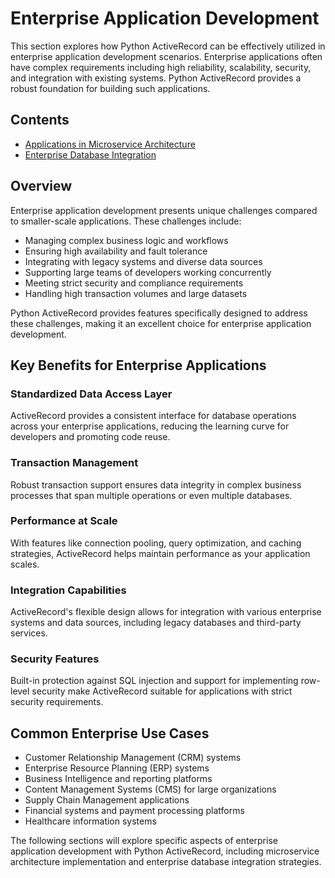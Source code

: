 # Enterprise Application Development

This section explores how Python ActiveRecord can be effectively utilized in enterprise application development scenarios. Enterprise applications often have complex requirements including high reliability, scalability, security, and integration with existing systems. Python ActiveRecord provides a robust foundation for building such applications.

## Contents

- [Applications in Microservice Architecture](applications_in_microservice_architecture.md)
- [Enterprise Database Integration](enterprise_database_integration.md)

## Overview

Enterprise application development presents unique challenges compared to smaller-scale applications. These challenges include:

- Managing complex business logic and workflows
- Ensuring high availability and fault tolerance
- Integrating with legacy systems and diverse data sources
- Supporting large teams of developers working concurrently
- Meeting strict security and compliance requirements
- Handling high transaction volumes and large datasets

Python ActiveRecord provides features specifically designed to address these challenges, making it an excellent choice for enterprise application development.

## Key Benefits for Enterprise Applications

### Standardized Data Access Layer

ActiveRecord provides a consistent interface for database operations across your enterprise applications, reducing the learning curve for developers and promoting code reuse.

### Transaction Management

Robust transaction support ensures data integrity in complex business processes that span multiple operations or even multiple databases.

### Performance at Scale

With features like connection pooling, query optimization, and caching strategies, ActiveRecord helps maintain performance as your application scales.

### Integration Capabilities

ActiveRecord's flexible design allows for integration with various enterprise systems and data sources, including legacy databases and third-party services.

### Security Features

Built-in protection against SQL injection and support for implementing row-level security make ActiveRecord suitable for applications with strict security requirements.

## Common Enterprise Use Cases

- Customer Relationship Management (CRM) systems
- Enterprise Resource Planning (ERP) systems
- Business Intelligence and reporting platforms
- Content Management Systems (CMS) for large organizations
- Supply Chain Management applications
- Financial systems and payment processing platforms
- Healthcare information systems

The following sections will explore specific aspects of enterprise application development with Python ActiveRecord, including microservice architecture implementation and enterprise database integration strategies.